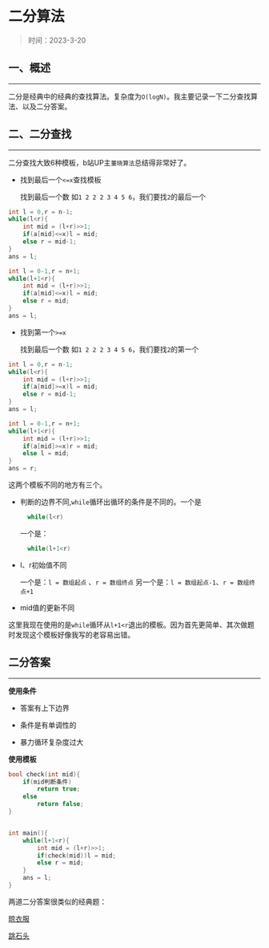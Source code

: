 # 二分算法

> 时间：2023-3-20

## 一、概述
 
---

二分是经典中的经典的查找算法。复杂度为`O(logN)`。我主要记录一下二分查找算法、以及二分答案。

## 二、二分查找

---

二分查找大致6种模板，b站UP主`董晓算法`总结得非常好了。
+ 找到最后一个`<=x`查找模板

  找到最后一个数
  如`1 2 2 2 3 4 5 6`，我们要找`2`的最后一个

```cpp
int l = 0,r = n-1;
while(l<r){
    int mid = (l+r)>>1;
    if(a[mid]<=x)l = mid;
    else r = mid-1;
}
ans = l;
```



```cpp
int l = 0-1,r = n+1;
while(l+1<r){
    int mid = (l+r)>>1;
    if(a[mid]<=x)l = mid;
    else r = mid;
}
ans = l;
```

+ 找到第一个`>=x`

  找到最后一个数
  如`1 2 2 2 3 4 5 6`，我们要找`2`的第一个


```cpp
int l = 0,r = n-1;
while(l<r){
    int mid = (l+r)>>1;
    if(a[mid]>=x)l = mid;
    else r = mid-1;
}
ans = l;
```

```cpp
int l = 0-1,r = n+1;
while(l+1<r){
    int mid = (l+r)>>1;
    if(a[mid]>=x)r = mid;
    else l = mid;
}
ans = r;
```
这两个模板不同的地方有三个。
+ 判断的边界不同,`while`循环出循环的条件是不同的。一个是
  
  ```c
    while(l<r)
  ```

  一个是：
  ```c
    while(l+1<r)
  ```

+ l、r初始值不同
  
  一个是：`l = 数组起点` 、`r = 数组终点`
  另一个是：`l = 数组起点-1`、`r = 数组终点+1`

+ mid值的更新不同


这里我现在使用的是`while`循环从`l+1<r`退出的模板。因为首先更简单、其次做题时发现这个模板好像我写的老容易出错。

## 二分答案

---

**使用条件**

+ 答案有上下边界

+ 条件是有单调性的

+ 暴力循环复杂度过大

**使用模板**

```c
bool check(int mid){
    if(mid判断条件)
        return true;
    else
        return false;
}


int main(){
    while(l+1<r){
        int mid = (l+r)>>1;
        if(check(mid))l = mid;
        else r = mid;
    }
    ans = l;
}
```

两道二分答案很类似的经典题：

[晾衣服](https://ac.nowcoder.com/acm/problem/235254)

[跳石头](https://ac.nowcoder.com/acm/problem/16462)